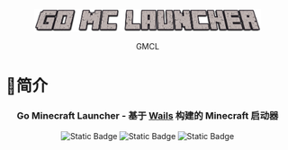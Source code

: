 <p align="center" style="text-align: center">
  <img src="./assets/img/Go-MC-Launcher.png" width="80%"><br/>
</p>
<p align="center">
  GMCL
</p>

# 🌟简介
<h3 align="center" style="text-align: center">
    Go Minecraft Launcher - 基于
    <a target="_blank" href="https://github.com/wailsapp/wails">Wails</a>
    构建的 Minecraft 启动器
</h3>
<p align="center" style="text-align: center">
    <img alt="Static Badge" src="https://img.shields.io/badge/license-GPL_2.0-1bd1a5">
    <img alt="Static Badge" src="https://img.shields.io/badge/%3C%2F%3E-golang-%234b5cc4">
    <img alt="Static Badge" src="https://img.shields.io/badge/Frame-Wails-%23f20c00">
</p>

